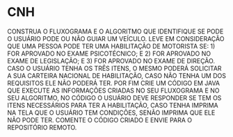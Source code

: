 # CNH
CONSTRUA O FLUXOGRAMA E O ALGORITMO QUE IDENTIFIQUE SE PODE O USUÁRIO PODE OU NÃO GUIAR UM VEÍCULO. LEVE EM CONSIDERAÇÃO QUE UMA PESSOA PODE TER UMA HABILITAÇÃO DE MOTORISTA SE:  1) FOR APROVADO NO EXAME PSICOTÉCNICO;  E  2) FOR APROVADO NO EXAME DE LEGISLAÇÃO;  E  3) FOR APROVADO NO EXAME DE DIREÇÃO.  CASO O USUÁRIO TENHA OS TRÊS ITENS, O MESMO PODERÁ SOLICITAR A SUA CARTEIRA NACIONAL DE HABILITAÇÃO, CASO NÃO TENHA UM DOS REQUISITOS ELE NÃO PODERÁ TER.  POR FIM CRIE UM CÓDIGO EM JAVA QUE EXECUTE AS INFORMAÇÕES CRIADAS NO SEU FLUXOGRAMA E NO SEU ALGORITMO, NO CÓDIGO O USUÁRIO DEVE RESPONDER SE TEM OS ITENS NECESSÁRIOS PARA TER A HABILITAÇÃO, CASO TENHA IMPRIMA NA TELA QUE O USUÁRIO TEM CONDIÇÕES, SENÃO IMPRIMA QUE ELE NÃO PODE TER.  COMENTE O CÓDIGO CRIADO E ENVIE PARA O REPOSITÓRIO REMOTO.
